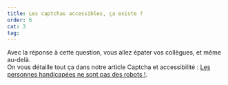 ```yaml
---
title: Les captchas accessibles, ça existe ?
order: 6
cat: 3
tag:
---
```


Avec la réponse à cette question, vous allez épater vos collègues, et même au-delà.  
On vous détaille tout ça dans notre article Captcha et accessibilité&nbsp;: <a href="/articles/2024-11-28-captcha-et-accessibilite/">Les personnes handicapées ne sont pas des robots&nbsp;!</a>.

